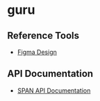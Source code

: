# guru

## Reference Tools

- [Figma Design](https://www.figma.com/design/q5UJrt0j77BeXlELolkaz1/SPAN-APPLICATION---Design-By-Claes?node-id=0-1&node-type=CANVAS&t=agjJLnahkXJzofWw-0)

## API Documentation

- [SPAN API Documentation](https://docs.google.com/document/d/1BE42QsLcbFic00VQ2DSAm0V4fYlurLQV7pA9zqJEzRM/edit)
